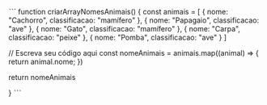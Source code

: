 ˋˋˋ
function criarArrayNomesAnimais() {
  const animais = [
    { nome: "Cachorro", classificacao: "mamífero" },
    { nome: "Papagaio", classificacao: "ave" },
    { nome: "Gato", classificacao: "mamífero" },
    { nome: "Carpa", classificacao: "peixe" },
    { nome: "Pomba", classificacao: "ave" }
  ]

// Escreva seu código aqui
  const nomeAnimais = animais.map((animal) => {
    return animal.nome;
  })

  return nomeAnimais

}
ˋˋˋ